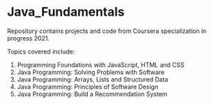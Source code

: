 # Java_Fundamentals

Repository contains projects and code from Coursera specialization in progress 2021.

Topics covered include:
  1. Programming Foundations with JavaScript, HTML and CSS
  2. Java Programming: Solving Problems with Software
  3. Java Programming: Arrays, Lists and Structured Data
  4. Java Programming: Principles of Software Design
  5. Java Programming: Build a Recommendation System
   
